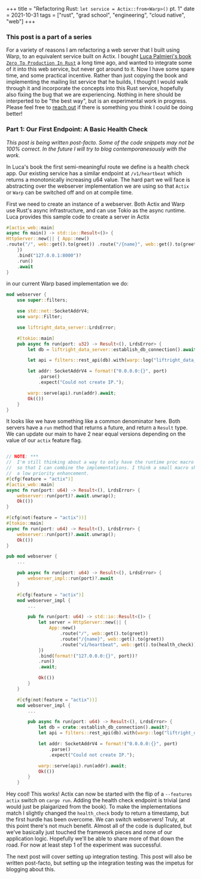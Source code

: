 +++
title = "Refactoring Rust: `let service = Actix::from<Warp>()` pt. 1"
date = 2021-10-31
tags = ["rust", "grad school", "engineering", "cloud native", "web"]
+++

### This post is a part of a series
For a variety of reasons I am refactoring a web server that I built using Warp, to an equivalent service built on Actix.
I bought [Luca Palmieri's book `Zero To Production In Rust`](https://www.zero2prod.com) a long time ago, and wanted to integrate some of it into
this web service, but never got around to it. Now I have some spare time, and some practical incentive. Rather than just copying the book and implementing
the mailing list service that he builds, I thought I would walk through it and incorporate the concepts into this Rust service, hopefully also fixing the bug that we are experiencing.
Nothing in here should be interperted to be "the best way", but is an experimental work in progress. Please feel free to [reach out](mailto:dev@launi.me) if there is something you think I could be doing better!


### Part 1: Our First Endpoint: A Basic Health Check
*This post is being written post-facto. Some of the code snippets may not be 100% correct. In the future I will try to blog contemporanesously with the work.*


In Luca's book the first semi-meaningful route we define is a health check app. Our existing service has a similar endpoint at `/v1/heartbeat` which returns a monotonically increasing u64 value.
The hard part we will face is abstracting over the webserver implementation we are using so that `Actix` or `Warp` can be switched off and on at compile time.

First we need to create an instance of a webserver. Both Actix and Warp use Rust's async infrastructure, and can use Tokio as the async runtime. Luca provides this sample code to create a server in Actix
```rust
#[actix_web::main]
async fn main() -> std::io::Result<()> {
HttpServer::new(|| { App::new()
.route("/", web::get().to(greet)) .route("/{name}", web::get().to(greet))
    })
    .bind("127.0.0.1:8000")?
    .run()
    .await
}
```

in our current Warp based implementation we do:

```rust
mod webserver {
    use super::filters;

    use std::net::SocketAddrV4;
    use warp::Filter;

    use liftright_data_server::LrdsError;

    #[tokio::main]
    pub async fn run(port: u32) -> Result<(), LrdsError> {
        let db = liftright_data_server::establish_db_connection().await?;

        let api = filters::rest_api(db).with(warp::log("liftright_data_server"));

        let addr: SocketAddrV4 = format!("0.0.0.0:{}", port)
            .parse()
            .expect("Could not create IP.");

        warp::serve(api).run(addr).await;
        Ok(())
    }
}
```

It looks like we have something like a common denominator here. Both servers have a `run` method that returns a future, and return a `Result` type. We can update our main to have 2 near equal versions depending on the value of our `actix` feature flag.
```rust

// NOTE: ***
//  I'm still thinking about a way to only have the runtime proc macro be feature flag dependent
//  so that I can combine the implementations. I think a small macro should work, but it's
//  a low priority enhancement.
#[cfg(feature = "actix")]
#[actix_web::main]
async fn run(port: u64) -> Result<(), LrdsError> {
    webserver::run(port)?.await.unwrap();
    Ok(())
}

#[cfg(not(feature = "actix"))]
#[tokio::main]
async fn run(port: u64) -> Result<(), LrdsError> {
    webserver::run(port)?.await.unwrap();
    Ok(())
}

pub mod webserver {
    ...

    pub async fn run(port: u64) -> Result<(), LrdsError> {
        webserver_impl::run(port)?.await
    }

    #[cfg(feature = "actix")]
    mod webserver_impl {
        ...

        pub fn run(port: u64) -> std::io::Result<()> {
            let server = HttpServer::new(|| {
                App::new()
                    .route("/", web::get().to(greet))
                    .route("/{name}", web::get().to(greet))
                    .route("v1/heartbeat", web::get().to(health_check))
            })
            .bind(format!("127.0.0.0:{}", port))?
            .run()
            .await;

            Ok(())
        }   
    }

    #[cfg(not(feature = "actix"))]
    mod webserver_impl {
        ...

        pub async fn run(port: u64) -> Result<(), LrdsError> {
            let db = crate::establish_db_connection().await?;
            let api = filters::rest_api(db).with(warp::log("liftright_data_server"));

            let addr: SocketAddrV4 = format!("0.0.0.0:{}", port)
                .parse()
                .expect("Could not create IP.");

            warp::serve(api).run(addr).await;
            Ok(())
        }
    }
```

Hey cool! This works! Actix can now be started with the flip of a `--features actix` switch on `cargo run`. Adding the health check endpoint is trivial (and would just be plaigarized from the book).
To make the implementations match I slightly changed the `health_check` body to return a timestamp, but the first hurdle has been overcome. We can switch webservers! Truly, at this point there's not much benefit. Almost all of the code is duplicated, but we've basically just touched the framework pieces and none of our application logic. Hopefully we'll be able to share more of that down the road. For now at least step 1 of the experiment was successful.

The next post will cover setting up integration testing. This post will also be written post-facto, but setting up the integration testing was the impetus for blogging about this.
